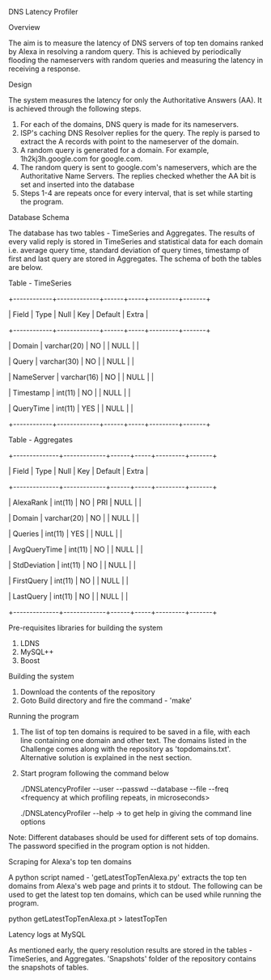 DNS Latency Profiler

Overview

The aim is to measure the latency of DNS servers of top ten domains ranked by Alexa in resolving a random query. This is achieved by periodically flooding the nameservers with random queries and measuring the latency in receiving a response. 

Design

The system measures the latency for only the Authoritative Answers (AA). It is achieved through the following steps.
1. For each of the domains, DNS query is made for its nameservers. 
2. ISP's caching DNS Resolver replies for the query. The reply is parsed to extract the A records with point to the nameserver of the domain.
3. A random query is generated for a domain. For example, 1h2kj3h.google.com for google.com.
4. The random query is sent to google.com's nameservers, which are the Authoritative Name Servers. The replies checked whether the AA bit is set and inserted into the database
5. Steps 1-4 are repeats once for every interval, that is set while starting the program.

Database Schema

The database has two tables - TimeSeries and Aggregates. The results of every valid reply is stored in TimeSeries and statistical data for each domain i.e. average query time, standard deviation of query times, timestamp of first and last query are stored in Aggregates. The schema of both the tables are below.

Table - TimeSeries

+------------+-------------+------+-----+---------+-------+

| Field      | Type        | Null | Key | Default | Extra |

+------------+-------------+------+-----+---------+-------+

| Domain     | varchar(20) | NO   |     | NULL    |       |

| Query      | varchar(30) | NO   |     | NULL    |       |

| NameServer | varchar(16) | NO   |     | NULL    |       |

| Timestamp  | int(11)     | NO   |     | NULL    |       |

| QueryTime  | int(11)     | YES  |     | NULL    |       |

+------------+-------------+------+-----+---------+-------+


Table - Aggregates

+--------------+-------------+------+-----+---------+-------+

| Field        | Type        | Null | Key | Default | Extra |

+--------------+-------------+------+-----+---------+-------+

| AlexaRank    | int(11)     | NO   | PRI | NULL    |       |

| Domain       | varchar(20) | NO   |     | NULL    |       |

| Queries      | int(11)     | YES  |     | NULL    |       |

| AvgQueryTime | int(11)     | NO   |     | NULL    |       |

| StdDeviation | int(11)     | NO   |     | NULL    |       |

| FirstQuery   | int(11)     | NO   |     | NULL    |       |

| LastQuery    | int(11)     | NO   |     | NULL    |       |

+--------------+-------------+------+-----+---------+-------+



Pre-requisites libraries for building the system

1. LDNS
2. MySQL++
3. Boost


Building the system 

1. Download the contents of the repository
2. Goto Build directory and fire the command - 'make'


Running the program

1. The list of top ten domains is required to be saved in a file, with each line containing one domain and other text. The domains listed in the Challenge comes along with the repository as 'topdomains.txt'. Alternative solution is explained in the nest section.
2. Start program following the command below

    ./DNSLatencyProfiler --user <MySQL user name> --passwd <MySQL password> --database <database name> --file <file containing the top domains> --freq <frequency at which profiling repeats, in microseconds>

    ./DNSLatencyProfiler --help -> to get help in giving the command line options

Note: Different databases should be used for different sets of top domains. The password specified in the program option is not hidden.


Scraping for Alexa's top ten domains

A python script named - 'getLatestTopTenAlexa.py' extracts the top ten domains from Alexa's web page and prints it to stdout. The following can be used to get the latest top ten domains, which can be used while running the program.
  
  python getLatestTopTenAlexa.pt > latestTopTen


Latency logs at MySQL

As mentioned early, the query resolution results are stored in the tables - TimeSeries, and Aggregates. 'Snapshots' folder of the repository contains the snapshots of tables.


